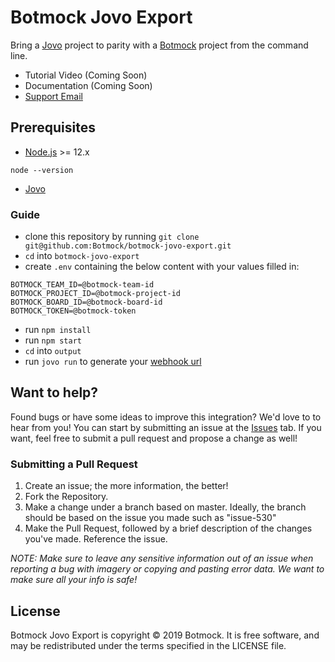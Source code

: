 # Botmock Jovo Export

Bring a [Jovo](https://www.jovo.tech) project to parity with a [Botmock](https://botmock.com) project from the command line.

- Tutorial Video (Coming Soon)
- Documentation (Coming Soon)
- [Support Email](mailto:help@botmock.com)

## Prerequisites

- [Node.js](https://nodejs.org/en/) >= 12.x

```shell
node --version
```

- [Jovo](https://github.com/jovotech/jovo-cli)

### Guide

- clone this repository by running `git clone git@github.com:Botmock/botmock-jovo-export.git`
- `cd` into `botmock-jovo-export`
- create `.env` containing the below content with your values filled in:
```shell
BOTMOCK_TEAM_ID=@botmock-team-id
BOTMOCK_PROJECT_ID=@botmock-project-id
BOTMOCK_BOARD_ID=@botmock-board-id
BOTMOCK_TOKEN=@botmock-token

```

- run `npm install`
- run `npm start`
- `cd` into `output`
- run `jovo run` to generate your [webhook url](https://www.jovo.tech/docs/cli/run)

## Want to help?

Found bugs or have some ideas to improve this integration? We'd love to to hear from you! You can start by submitting an issue at the [Issues](https://github.com/Botmock/botmock-jovo-export/issues) tab. If you want, feel free to submit a pull request and propose a change as well!

### Submitting a Pull Request

1. Create an issue; the more information, the better!
2. Fork the Repository.
3. Make a change under a branch based on master. Ideally, the branch should be based on the issue you made such as "issue-530"
4. Make the Pull Request, followed by a brief description of the changes you've made. Reference the issue.

_NOTE: Make sure to leave any sensitive information out of an issue when reporting a bug with imagery or copying and pasting error data. We want to make sure all your info is safe!_

## License

Botmock Jovo Export is copyright © 2019 Botmock. It is free software, and may be redistributed under the terms specified in the LICENSE file.
